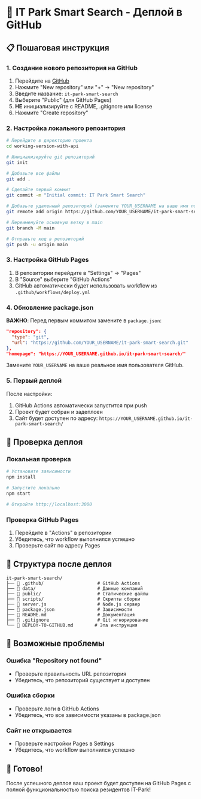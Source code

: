 # 🚀 IT Park Smart Search - Деплой в GitHub

## 📋 Пошаговая инструкция

### 1. Создание нового репозитория на GitHub

1. Перейдите на [GitHub](https://github.com)
2. Нажмите "New repository" или "+" → "New repository"
3. Введите название: `it-park-smart-search`
4. Выберите "Public" (для GitHub Pages)
5. **НЕ** инициализируйте с README, .gitignore или license
6. Нажмите "Create repository"

### 2. Настройка локального репозитория

```bash
# Перейдите в директорию проекта
cd working-version-with-api

# Инициализируйте git репозиторий
git init

# Добавьте все файлы
git add .

# Сделайте первый коммит
git commit -m "Initial commit: IT Park Smart Search"

# Добавьте удаленный репозиторий (замените YOUR_USERNAME на ваше имя пользователя)
git remote add origin https://github.com/YOUR_USERNAME/it-park-smart-search.git

# Переименуйте основную ветку в main
git branch -M main

# Отправьте код в репозиторий
git push -u origin main
```

### 3. Настройка GitHub Pages

1. В репозитории перейдите в "Settings" → "Pages"
2. В "Source" выберите "GitHub Actions"
3. GitHub автоматически будет использовать workflow из `.github/workflows/deploy.yml`

### 4. Обновление package.json

**ВАЖНО**: Перед первым коммитом замените в `package.json`:

```json
"repository": {
  "type": "git",
  "url": "https://github.com/YOUR_USERNAME/it-park-smart-search.git"
},
"homepage": "https://YOUR_USERNAME.github.io/it-park-smart-search/"
```

Замените `YOUR_USERNAME` на ваше реальное имя пользователя GitHub.

### 5. Первый деплой

После настройки:

1. GitHub Actions автоматически запустится при push
2. Проект будет собран и задеплоен
3. Сайт будет доступен по адресу: `https://YOUR_USERNAME.github.io/it-park-smart-search/`

## 🔧 Проверка деплоя

### Локальная проверка

```bash
# Установите зависимости
npm install

# Запустите локально
npm start

# Откройте http://localhost:3000
```

### Проверка GitHub Pages

1. Перейдите в "Actions" в репозитории
2. Убедитесь, что workflow выполнился успешно
3. Проверьте сайт по адресу Pages

## 📁 Структура после деплоя

```
it-park-smart-search/
├── 📁 .github/                    # GitHub Actions
├── 📁 data/                       # Данные компаний
├── 📁 public/                     # Статические файлы
├── 📁 scripts/                    # Скрипты сборки
├── 📄 server.js                   # Node.js сервер
├── 📄 package.json                # Зависимости
├── 📄 README.md                   # Документация
├── 📄 .gitignore                  # Git игнорирование
└── 📄 DEPLOY-TO-GITHUB.md        # Эта инструкция
```

## 🚨 Возможные проблемы

### Ошибка "Repository not found"
- Проверьте правильность URL репозитория
- Убедитесь, что репозиторий существует и доступен

### Ошибка сборки
- Проверьте логи в GitHub Actions
- Убедитесь, что все зависимости указаны в package.json

### Сайт не открывается
- Проверьте настройки Pages в Settings
- Убедитесь, что workflow выполнился успешно

## 🎉 Готово!

После успешного деплоя ваш проект будет доступен на GitHub Pages с полной функциональностью поиска резидентов IT-Park!
